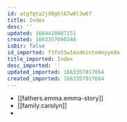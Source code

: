 ```yaml
---
id: atgfqta2jd0ghl67w0l3w67
title: Index
desc: ''
updated: 1664410407151
created: 1663357090348
isDir: false
id_imported: f3fo55w1msdmintm4eyye8a
title_imported: Index
desc_imported: ''
updated_imported: 1663357017664
created_imported: 1663357017664
---
```



- [[fathers.emma.emma-story]]
- [[family.carolyn]]
- 